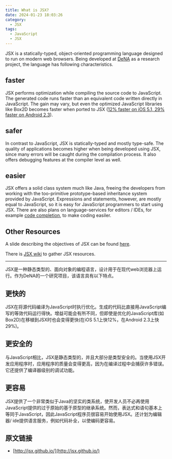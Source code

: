 ```yaml
---
title: What is JSX?
date: 2024-01-23 18:03:26
category:
  - JSX
tags:
  - JavaScript
  - JSX
---
```


JSX is a statically-typed, object-oriented programming language designed to run on modern web browsers. Being developed at [DeNA](http://dena.com/intl/) as a research project, the language has following characteristics.

## faster
JSX performs optimization while compiling the source code to JavaScript. The generated code runs faster than an equivalent code written directly in JavaScript. The gain may vary, but even the optimized JavaScript libraries like Box2D becomes faster when ported to JSX ([12% faster on iOS 5.1, 29% faster on Android 2.3](http://www.slideshare.net/kazuho/jsx-optimizer)).

## safer
In contrast to JavaScript, JSX is statically-typed and mostly type-safe. The quality of applications becomes higher when being developed using JSX, since many errors will be caught during the compilation process. It also offers debugging features at the compiler level as well.

## easier
JSX offers a solid class system much like Java, freeing the developers from working with the too-primitive prototype-based inheritance system provided by JavaScript. Expressions and statements, however, are mostly equal to JavaScript, so it is easy for JavaScript programmers to start using JSX. There are also plans on language-services for editors / IDEs, for example [code completion](https://github.com/jsx/jsx.vim#code-completion), to make coding easiler.

## Other Resources
A slide describing the objectives of JSX can be found [here](http://www.slideshare.net/kazuho/jsx).

There is [JSX wiki](https://github.com/jsx/JSX/wiki) to gather JSX resources.

---

JSX是一种静态类型的、面向对象的编程语言，设计用于在现代web浏览器上运行。作为DeNA的一个研究项目，该语言具有以下特点。

## 更快的

JSX在将源代码编译为JavaScript时执行优化。生成的代码比直接用JavaScript编写的等效代码运行得快。增益可能会有所不同，但即使是优化的JavaScript库(如Box2D)在移植到JSX时也会变得更快(在iOS 5.1上快12%，在Android 2.3上快29%)。

## 更安全的

与JavaScript相比，JSX是静态类型的，并且大部分是类型安全的。当使用JSX开发应用程序时，应用程序的质量会变得更高，因为在编译过程中会捕获许多错误。它还提供了编译器级别的调试功能。

## 更容易

JSX提供了一个非常类似于Java的坚实的类系统，使开发人员不必再使用JavaScript提供的过于原始的基于原型的继承系统。然而，表达式和语句基本上等同于JavaScript，因此JavaScript程序员很容易开始使用JSX。还计划为编辑器/ ide提供语言服务，例如代码补全，以使编码更容易。

## 原文链接

* [http://jsx.github.io/](http://jsx.github.io/)



